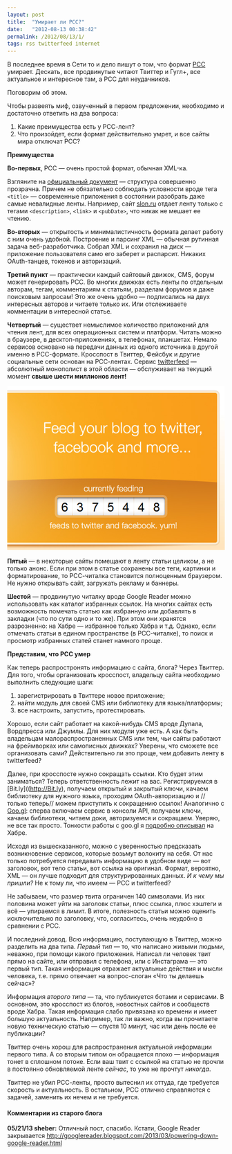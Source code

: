 ```yaml
---
layout: post
title:  "Умирает ли РСС?"
date:   "2012-08-13 00:38:42"
permalink: /2012/08/13/1/
tags: rss twitterfeed internet
---
```


В последнее время в Сети то и дело пишут о том, что формат
[РСС](http://ru.wikipedia.org/wiki/RSS) умирает. Дескать, все
продвинутые читают Твиттер и Гугл+, все актуальное и интересное там, а
РСС для неудачников.

Поговорим об этом.

Чтобы развеять миф, озвученный в первом предложении, необходимо и
достаточно ответить на два вопроса:

1. Какие преимущества есть у РСС-лент?
2. Что произойдет, если формат действительно умрет, и все сайты мира
   отключат РСС?

**Преимущества**

**Во-первых**, РСС — очень простой формат, обычная XML-ка.

Взгляните на
[официальный документ](http://www.w3schools.com/rss/rss_reference.asp)
— структура совершенно прозрачна. Причем не обязательно соблюдать
условности вроде тега `<title>` — современные приложения в состоянии
разобрать даже самые невалидные ленты. Например, сайт
[slon.ru](http://slon.ru) отдает ленту только с тегами
`<description>`, `<link>` и `<pubDate>`, что никак не мешает ее
чтению.

**Во-вторых** — открытость и минималистичность формата делает работу с
  ним очень удобной. Построение и парсинг XML — обычная рутинная
  задача веб-разработчика. Собрал XML и сохранил на диск — приложение
  пользователя само его заберет и распарсит. Никаких OAuth-танцев,
  токенов и авторизаций.

**Третий пункт** — практически каждый сайтовый движок, CMS, форум
  может генерировать РСС. Во многих движках есть ленты по отдельным
  авторам, тегам, комментариям к статьям, разделам форумов и даже
  поисковым запросам! Это же очень удобно — подписались на двух
  интересных авторов и читаете только их. Или отслеживаете комментации
  в интересной статье.

**Четвертый** — существет немыслимое количество приложений для чтения
лент, для всех операционных систем и платформ. Читать можно в
браузере, в десктоп-приложениях, в телефонах, планшетах. Немало
сервисов основано на передачи данных из одного источника в другой
именно в РСС-формате. Кросспост в Твиттер, Фейсбук и другие социальные
сети основан на РСС-лентах. Сервис
[twitterfeed](http://twitterfeed.com/) — абсолютный монополист в этой
области — обслуживает на текущий момент **свыше шести миллионов
лент!**

![screenshot](/assets/static/twitterfeed.png)

**Пятый** — в некоторые сайты помещают в ленту статьи целиком, а не
  только анонс. Если при этом в статье сохранены все теги, картинки и
  форматирование, то РСС-читалка становится полноценным браузером. Не
  нужно открывать сайт, загружать рекламу и баннеры.

**Шестой** — продвинутую читалку вроде Google Reader можно
  использовать как каталог избранных ссылок. На многих сайтах есть
  возможность помечать статью как избранную или добавлять в закладки
  (что по сути одно и то же). При этом они хранятся разрозненно: на
  Хабре — избранное только Хабра и т.д. Однако, если отмечать статьи в
  едином пространстве (в РСС-читалке), то поиск и просмотр избранных
  статей станет намного проще.

**Представим, что РСС умер**

Как теперь распростронять информацию с сайта, блога? Через
Твиттер. Для того, чтобы организовать кросспост, владельцу сайта
необходимо выполнить следующие шаги:

1. зарегистрировать в Твиттере новое приложение;
2. найти модуль для своей CMS или библиотеку для языка/платформы;
3. все настроить, запустить, протестировать.

Хорошо, если сайт работает на какой-нибудь CMS вроде Дупала,
Вордпресса или Джумлы. Для них модули уже есть. А как быть владельцам
малораспространенных CMS или тем, чьи сайты работают на фреймворках
или самописных движках? Уверены, что сможете все организовать сами?
Действительно ли это проще, чем добавить ленту в twitterfeed?

Далее, при кросспосте нужно сокращать ссылки. Кто будет этим
заниматься? Теперь ответственность лежит на вас. Регистрируемся в
[Bit.ly]((http://Bit.ly), получаем открытый и закрытый ключи, качаем
библиотеку для нужного языка, проходим OAuth-авторизацию и //только
теперь// можем приступить к сокращению ссылок! Аналогично с
[Goo.gl](http://Goo.gl): сперва включаем сервис в консоли API,
получаем ключи, качаем библиотеки, читаем доки, авторизуемся и
сокращаем. Уверяю, не все так просто. Тонкости работы с goo.gl я
[подробно описывал](http://habrahabr.ru/post/119560/) на Хабре.

Исходя из вышесказанного, можно с уверенностью предсказать
возникновение сервисов, которые возьмут волокиту на себя. От нас
только потребуется передавать информацию в удобном виде — вот
заголовок, вот тело статьи, вот ссылка на оригинал. Формат, вероятно,
XML — он лучше подходит для структурированных данных. *И к чему мы
пришли?* Не к тому ли, что имеем — РСС и twitterfeed?

Не забываем, что размер твита ограничен 140 символами. Из них половина
может уйти на заголовк статьи, плюс ссылка, плюс хэштеги и всё —
упираемся в лимит. В итоге, полезность статьи можно оценить
исключительно по заголовку, что, согласитесь, очень неудобно в
сравнении с РСС.

И последний довод. Всю информацию, поступающую в Твиттер, можно
разделить на два типа. *Первый тип* — то, что написано живыми людьми,
неважно, при помощи какого приложения. Написал ли человек твит прямо
на сайте, или отправил с телефона, или с Инстаграма — это первый
тип. Такая информация отражает актуальные действия и мысли человека,
т.е. прямо отвечает на вопрос-слоган «Что ты делаешь сейчас»?

Информация *второго типа* — та, что публикуется ботами и сервисами. В
основном, это кросспост из блогов, новостных сайтов и сообществ вроде
Хабра. Такая информация слабо привязана ко времени и имеет большую
актуальность. Например, так ли важно, когда вы прочитаете новую
техническую статью — спустя 10 минут, час или день после ее
публикации?

Твиттер очень хорош для распространения актуальной информации первого
типа. А со вторым типом он обращается плохо — информация тонет в
сплошном потоке. Если ваш твит с ссылкой на статью не прочли в
постоянно обновляемой ленте *сейчас*, то уже не прочтут *никогда*.

Твиттер не убил РСС-ленты, просто вытеснил их оттуда, где требуется
скорость и актуальность. В остальном, РСС отлично справляются с
задачей, заменить их нечем и не требуется.


#### Комментарии из старого блога


**05/21/13 sheber:** Отличный пост, спасибо. Кстати, Google Reader
  закрывается
  http://googlereader.blogspot.com/2013/03/powering-down-google-reader.html
